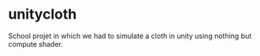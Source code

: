 # unitycloth

School projet in which we had to simulate a cloth in unity using nothing but compute shader.
